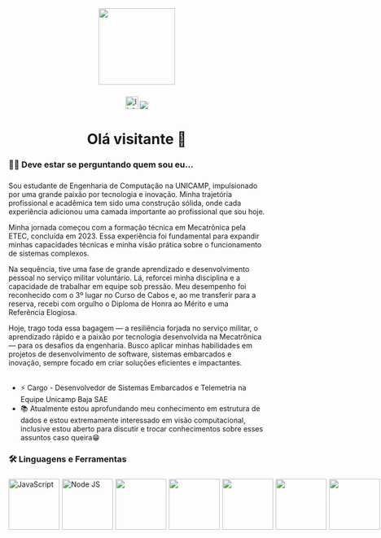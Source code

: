 <div align="center">
  <img height="150" src="https://media.giphy.com/media/M9gbBd9nbDrOTu1Mqx/giphy.gif"  />
</div>

###

<div align="center">

  <a href="https://www.linkedin.com/in/gustavo-carvalho-de-siqueira-3a0635374">
  <img src="https://img.shields.io/static/v1?message=LinkedIn&logo=linkedin&label=&color=0077B5&logoColor=white&labelColor=&style=for-the-badge" height="25" alt="linkedin logo"  /></a>

  <img src="https://visitor-badge.laobi.icu/badge?page_id=gustavo.csiqueira&"  />

</div>

###

<h1 align="center">Olá visitante 👋</h1>

###

<h3 align="left">👩‍💻 Deve estar se perguntando quem sou eu...</h3>

###

<p align="left">
Sou estudante de Engenharia de Computação na UNICAMP, impulsionado por uma grande paixão por tecnologia e inovação. Minha trajetória profissional e acadêmica tem sido uma construção sólida, onde cada experiência adicionou uma camada importante ao profissional que sou hoje.

Minha jornada começou com a formação técnica em Mecatrônica pela ETEC, concluída em 2023. Essa experiência foi fundamental para expandir minhas capacidades técnicas e minha visão prática sobre o funcionamento de sistemas complexos.

Na sequência, tive uma fase de grande aprendizado e desenvolvimento pessoal no serviço militar voluntário. Lá, reforcei minha disciplina e a capacidade de trabalhar em equipe sob pressão. Meu desempenho foi reconhecido com o 3º lugar no Curso de Cabos e, ao me transferir para a reserva, recebi com orgulho o Diploma de Honra ao Mérito e uma Referência Elogiosa.

Hoje, trago toda essa bagagem — a resiliência forjada no serviço militar, o aprendizado rápido e a paixão por tecnologia desenvolvida na Mecatrônica — para os desafios da engenharia. Busco aplicar minhas habilidades em projetos de desenvolvimento de software, sistemas embarcados e inovação, sempre focado em criar soluções eficientes e impactantes.<br><br>

- ⚡ Cargo - Desenvolvedor de Sistemas Embarcados e Telemetria na Equipe Unicamp Baja SAE<br>
- 📚 Atualmente estou aprofundando meu conhecimento em estrutura de dados e estou extremamente interessado em visão computacional, inclusive estou aberto para discutir e trocar conhecimentos sobre esses assuntos caso queira😁<br>

###

<h3 align="left">🛠 Linguagens e Ferramentas</h3>

###

<div style="display: flex; gap: 1%;">
  
  
  <img src="https://cdn.jsdelivr.net/gh/devicons/devicon@latest/icons/javascript/javascript-original.svg" height="100" alt="JavaScript"/>
    
  <img src="https://cdn.jsdelivr.net/gh/devicons/devicon@latest/icons/nodejs/nodejs-original-wordmark.svg" height="100" alt="Node JS"/>

  <img src="https://cdn.jsdelivr.net/gh/devicons/devicon@latest/icons/arduino/arduino-original-wordmark.svg" height="100"/>


  <img src="https://cdn.jsdelivr.net/gh/devicons/devicon@latest/icons/python/python-original.svg" height="100"/>
          
  
  <img src="https://cdn.jsdelivr.net/gh/devicons/devicon@latest/icons/html5/html5-original.svg" height="100"/>


  <img src="https://cdn.jsdelivr.net/gh/devicons/devicon@latest/icons/css3/css3-original.svg" height="100"/>
          
  
  <img src="https://cdn.jsdelivr.net/gh/devicons/devicon@latest/icons/ruby/ruby-plain.svg" height="100"/>


  <img src="https://cdn.jsdelivr.net/gh/devicons/devicon@latest/icons/cplusplus/cplusplus-original.svg" height="100"/>
          
          
          
</div>

###

<!--
**gustavo-csiqueira/gustavo-csiqueira** is a ✨ _special_ ✨ repository because its `README.md` (this file) appears on your GitHub profile.

Here are some ideas to get you started:

- 🔭 I’m currently working on ...
- 🌱 I’m currently learning ...
- 👯 I’m looking to collaborate on ...
- 🤔 I’m looking for help with ...
- 💬 Ask me about ...
- 📫 How to reach me: ...
- 😄 Pronouns: ...
- ⚡ Fun fact: ...
-->


[def]: ww.linkedin.com/in/gustavo-carvalho-de-siqueira-3a063537